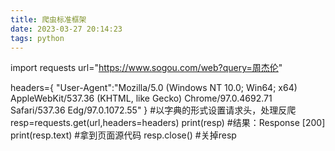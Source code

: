 ```yaml
---
title: 爬虫标准框架
date: 2023-03-27 20:14:23
tags: python
---
```

import requests
url="https://www.sogou.com/web?query=周杰伦"
<!--more-->
headers={ "User-Agent":"Mozilla/5.0 (Windows NT 10.0; Win64; x64) AppleWebKit/537.36 (KHTML, like Gecko) Chrome/97.0.4692.71 Safari/537.36 Edg/97.0.1072.55" }
#以字典的形式设置请求头，处理反爬 resp=requests.get(url,headers=headers)
print(resp)
#结果：Response [200]
print(resp.text)
#拿到页面源代码
resp.close()
#关掉resp

